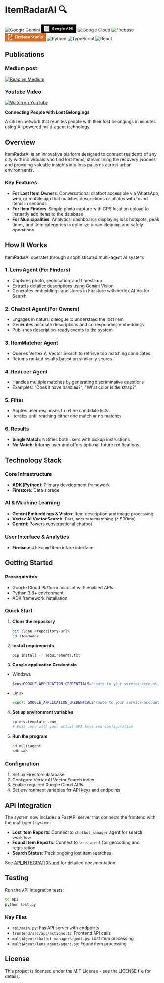 # ItemRadarAI 🔍

![Google Gemini](https://img.shields.io/badge/google%20gemini-8E75B2?style=for-the-badge&logo=google%20gemini&logoColor=white)
<a href="https://developers.google.com/adk" target="_blank" style="text-decoration: none;">
  <span style="
    display: inline-flex;
    align-items: center;
    background-color:rgb(0, 0, 0);
    color: white;
    font-family: 'Segoe UI', sans-serif;
    font-weight: bold;
    font-size: 12px;
    padding: 4px 10px;
  ">
    <img src="assets/google-adk-logo.png" alt="Google ADK" style="height:20px; margin-right:8px;">
    Google ADK
  </span>
</a>
![Google Cloud](https://img.shields.io/badge/GoogleCloud-%234285F4.svg?style=for-the-badge&logo=google-cloud&logoColor=white)
![Firebase](https://img.shields.io/badge/firebase-a08021?style=for-the-badge&logo=firebase&logoColor=ffcd34)
<a href="https://https://firebase.studio/" target="_blank" style="text-decoration: none;">
  <span style="
    display: inline-flex;
    align-items: center;
    background-color:rgb(216, 109, 37);
    color: white;
    font-family: 'Segoe UI', sans-serif;
    font-weight: bold;
    font-size: 12px;
    padding: 4px 10px;
  ">
    <img src="assets/Firebase_Studio_icon.svg" alt="Firebase Studio" style="height:20px; margin-right:8px;">
    Firebase Studio
  </span>
</a>
![Python](https://img.shields.io/badge/python-3670A0?style=for-the-badge&logo=python&logoColor=ffdd54)
![TypeScript](https://img.shields.io/badge/typescript-%23007ACC.svg?style=for-the-badge&logo=typescript&logoColor=white)
![React](https://img.shields.io/badge/react-%2320232a.svg?style=for-the-badge&logo=react&logoColor=%2361DAFB)

## Publications

### Medium post
[![Read on Medium](https://img.shields.io/badge/Read_on-Medium-black?logo=medium&logoColor=white&style=for-the-badge)](https://medium.com/@igelcru/lost-something-let-our-ai-agents-find-it-a512f8d610de)

### Youtube Video

[![Watch on YouTube](https://img.shields.io/badge/YouTube-▶️-FF0000?style=flat-square&logo=youtube&logoColor=white)](https://www.youtube.com/watch?v=i0bIskqgsB8)


**Connecting People with Lost Belongings**

A citizen network that reunites people with their lost belongings in minutes using AI-powered multi-agent technology.

## Overview

ItemRadarAI is an innovative platform designed to connect residents of any city with individuals who find lost items, streamlining the recovery process and providing valuable insights into loss patterns across urban environments.

### Key Features

- **For Lost Item Owners**: Conversational chatbot accessible via WhatsApp, web, or mobile app that matches descriptions or photos with found items in seconds
- **For Item Finders**: Simple photo capture with GPS location upload to instantly add items to the database
- **For Municipalities**: Analytical dashboards displaying loss hotspots, peak times, and item categories to optimize urban cleaning and safety operations

## How It Works

ItemRadarAI operates through a sophisticated multi-agent AI system:

### 1. **Lens Agent** (For Finders)
- Captures photo, geolocation, and timestamp
- Extracts detailed descriptions using Gemini Vision
- Generates embeddings and stores in Firestore with Vertex AI Vector Search

### 2. **Chatbot Agent** (For Owners)
- Engages in natural dialogue to understand the lost item
- Generates accurate descriptions and corresponding embeddings
- Publishes description-ready events to the system

### 3. **ItemMatcher Agent**
- Queries Vertex AI Vector Search to retrieve top matching candidates
- Returns ranked results based on similarity scores

### 4. **Reducer Agent**
- Handles multiple matches by generating discriminative questions
- Examples: "Does it have handles?", "What color is the strap?"

### 5. **Filter**
- Applies user responses to refine candidate lists
- Iterates until reaching either one match or no matches

### 6. **Results**
- **Single Match**: Notifies both users with pickup instructions
- **No Match**: Informs user and offers optional future notifications

## Technology Stack

### Core Infrastructure
- **ADK (Python)**: Primary development framework
- **Firestore**: Data storage

### AI & Machine Learning
- **Gemini Embeddings & Vision**: Item description and image processing
- **Vertex AI Vector Search**: Fast, accurate matching (< 500ms)
- **Gemini**: Powers conversational chatbot

### User Interface & Analytics
- **Firebase UI**: Found item intake interface

## Getting Started

### Prerequisites
- Google Cloud Platform account with enabled APIs
- Python 3.8+ environment
- ADK framework installation

### Quick Start

1. **Clone the repository**
   ```bash
   git clone <repository-url>
   cd ItemRadar
   ```

2. **Install requirements**
   ```bash
   pip install -r requirements.txt
   ```
   
3. **Google application Credentials**

- Windows 

   ```powershell
   $env:GOOGLE_APPLICATION_CREDENTIALS="route to your service-account.json"
   ```

-  Linux

   ```bash
   export GOOGLE_APPLICATION_CREDENTIALS"route to your service-account.json"
   ```


4. **Set up environment variables**
   ```bash
   cp env.template .env
   # Edit .env with your actual API keys and configuration
   ```
   
4. **Run the program**
   ```bash
   cd multiagent
   adk web
   ```

### Configuration

1. Set up Firestore database
2. Configure Vertex AI Vector Search index
3. Enable required Google Cloud APIs
4. Set environment variables for API keys and endpoints

## API Integration

The system now includes a FastAPI server that connects the frontend with the multiagent system:

- **Lost Item Reports**: Connect to `chatbot_manager` agent for search workflow
- **Found Item Reports**: Connect to `lens_agent` for geocoding and registration
- **Search Status**: Track ongoing lost item searches

See [API_INTEGRATION.md](API_INTEGRATION.md) for detailed documentation.

## Testing

Run the API integration tests:

```bash
cd api
python test.py
```

### Key Files
- `api/main.py`: FastAPI server with endpoints
- `frontend/src/app/actions.ts`: Frontend API calls
- `multiAgent/chatbot_manager/agent.py`: Lost item processing
- `multiAgent/lens_agent/agent.py`: Found item processing

## License

This project is licensed under the MIT License - see the LICENSE file for details.

